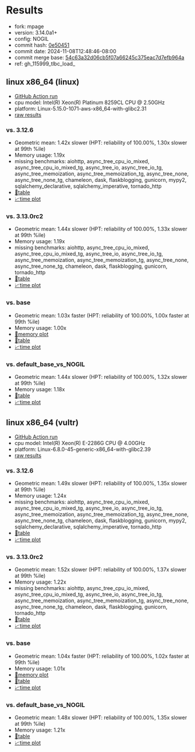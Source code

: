 # Results

- fork: mpage
- version: 3.14.0a1+
- config: NOGIL
- commit hash: [0e50451](https://github.com/mpage/cpython/commit/0e50451)
- commit date: 2024-11-08T12:48:46-08:00
- commit merge base: [54c63a32d06cb5f07a66245c375eac7d7efb964a](https://github.com/mpage/cpython/commit/54c63a32d06cb5f07a66245c375eac7d7efb964a)
- ref: gh_115999_tlbc_load_

## linux x86_64 (linux)

- [GitHub Action run](https://github.com/facebookexperimental/free-threading-benchmarking/actions/runs/11749358113)
- cpu model: Intel(R) Xeon(R) Platinum 8259CL CPU @ 2.50GHz
- platform: Linux-5.15.0-1071-aws-x86_64-with-glibc2.31
- [raw results](bm-20241108-linux-x86_64-mpage-gh_115999_tlbc_load_-3.14.0a1%2B-0e50451.json)

### vs. 3.12.6

- Geometric mean: 1.42x slower (HPT: reliability of 100.00%, 1.30x slower at 99th %ile)
- Memory usage: 1.19x
- missing benchmarks: aiohttp, async_tree_cpu_io_mixed, async_tree_cpu_io_mixed_tg, async_tree_io, async_tree_io_tg, async_tree_memoization, async_tree_memoization_tg, async_tree_none, async_tree_none_tg, chameleon, dask, flaskblogging, gunicorn, mypy2, sqlalchemy_declarative, sqlalchemy_imperative, tornado_http
- [📄table](bm-20241108-linux-x86_64-mpage-gh_115999_tlbc_load_-3.14.0a1%2B-0e50451-vs-3.12.6.md)
- [📈time plot](bm-20241108-linux-x86_64-mpage-gh_115999_tlbc_load_-3.14.0a1%2B-0e50451-vs-3.12.6.svg)

### vs. 3.13.0rc2

- Geometric mean: 1.44x slower (HPT: reliability of 100.00%, 1.33x slower at 99th %ile)
- Memory usage: 1.19x
- missing benchmarks: aiohttp, async_tree_cpu_io_mixed, async_tree_cpu_io_mixed_tg, async_tree_io, async_tree_io_tg, async_tree_memoization, async_tree_memoization_tg, async_tree_none, async_tree_none_tg, chameleon, dask, flaskblogging, gunicorn, tornado_http
- [📄table](bm-20241108-linux-x86_64-mpage-gh_115999_tlbc_load_-3.14.0a1%2B-0e50451-vs-3.13.0rc2.md)
- [📈time plot](bm-20241108-linux-x86_64-mpage-gh_115999_tlbc_load_-3.14.0a1%2B-0e50451-vs-3.13.0rc2.svg)

### vs. base

- Geometric mean: 1.03x faster (HPT: reliability of 100.00%, 1.00x faster at 99th %ile)
- Memory usage: 1.00x
- [🧠memory plot](bm-20241108-linux-x86_64-mpage-gh_115999_tlbc_load_-3.14.0a1%2B-0e50451-vs-base-mem.svg)
- [📄table](bm-20241108-linux-x86_64-mpage-gh_115999_tlbc_load_-3.14.0a1%2B-0e50451-vs-base.md)
- [📈time plot](bm-20241108-linux-x86_64-mpage-gh_115999_tlbc_load_-3.14.0a1%2B-0e50451-vs-base.svg)

### vs. default_base_vs_NOGIL

- Geometric mean: 1.44x slower (HPT: reliability of 100.00%, 1.32x slower at 99th %ile)
- Memory usage: 1.18x
- [📄table](bm-20241108-linux-x86_64-mpage-gh_115999_tlbc_load_-3.14.0a1%2B-0e50451-vs-default_base_vs_NOGIL.md)
- [📈time plot](bm-20241108-linux-x86_64-mpage-gh_115999_tlbc_load_-3.14.0a1%2B-0e50451-vs-default_base_vs_NOGIL.svg)

## linux x86_64 (vultr)

- [GitHub Action run](https://github.com/facebookexperimental/free-threading-benchmarking/actions/runs/11749360862)
- cpu model: Intel(R) Xeon(R) E-2286G CPU @ 4.00GHz
- platform: Linux-6.8.0-45-generic-x86_64-with-glibc2.39
- [raw results](bm-20241108-vultr-x86_64-mpage-gh_115999_tlbc_load_-3.14.0a1%2B-0e50451.json)

### vs. 3.12.6

- Geometric mean: 1.49x slower (HPT: reliability of 100.00%, 1.35x slower at 99th %ile)
- Memory usage: 1.24x
- missing benchmarks: aiohttp, async_tree_cpu_io_mixed, async_tree_cpu_io_mixed_tg, async_tree_io, async_tree_io_tg, async_tree_memoization, async_tree_memoization_tg, async_tree_none, async_tree_none_tg, chameleon, dask, flaskblogging, gunicorn, mypy2, sqlalchemy_declarative, sqlalchemy_imperative, tornado_http
- [📄table](bm-20241108-vultr-x86_64-mpage-gh_115999_tlbc_load_-3.14.0a1%2B-0e50451-vs-3.12.6.md)
- [📈time plot](bm-20241108-vultr-x86_64-mpage-gh_115999_tlbc_load_-3.14.0a1%2B-0e50451-vs-3.12.6.svg)

### vs. 3.13.0rc2

- Geometric mean: 1.52x slower (HPT: reliability of 100.00%, 1.37x slower at 99th %ile)
- Memory usage: 1.22x
- missing benchmarks: aiohttp, async_tree_cpu_io_mixed, async_tree_cpu_io_mixed_tg, async_tree_io, async_tree_io_tg, async_tree_memoization, async_tree_memoization_tg, async_tree_none, async_tree_none_tg, chameleon, dask, flaskblogging, gunicorn, tornado_http
- [📄table](bm-20241108-vultr-x86_64-mpage-gh_115999_tlbc_load_-3.14.0a1%2B-0e50451-vs-3.13.0rc2.md)
- [📈time plot](bm-20241108-vultr-x86_64-mpage-gh_115999_tlbc_load_-3.14.0a1%2B-0e50451-vs-3.13.0rc2.svg)

### vs. base

- Geometric mean: 1.04x faster (HPT: reliability of 100.00%, 1.02x faster at 99th %ile)
- Memory usage: 1.01x
- [🧠memory plot](bm-20241108-vultr-x86_64-mpage-gh_115999_tlbc_load_-3.14.0a1%2B-0e50451-vs-base-mem.svg)
- [📄table](bm-20241108-vultr-x86_64-mpage-gh_115999_tlbc_load_-3.14.0a1%2B-0e50451-vs-base.md)
- [📈time plot](bm-20241108-vultr-x86_64-mpage-gh_115999_tlbc_load_-3.14.0a1%2B-0e50451-vs-base.svg)

### vs. default_base_vs_NOGIL

- Geometric mean: 1.48x slower (HPT: reliability of 100.00%, 1.35x slower at 99th %ile)
- Memory usage: 1.21x
- [📄table](bm-20241108-vultr-x86_64-mpage-gh_115999_tlbc_load_-3.14.0a1%2B-0e50451-vs-default_base_vs_NOGIL.md)
- [📈time plot](bm-20241108-vultr-x86_64-mpage-gh_115999_tlbc_load_-3.14.0a1%2B-0e50451-vs-default_base_vs_NOGIL.svg)

